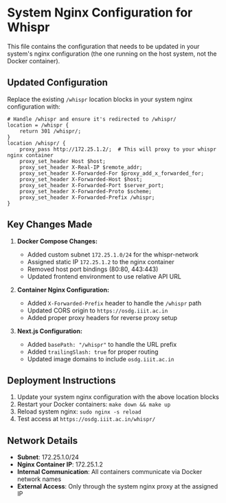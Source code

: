 # System Nginx Configuration for Whispr

This file contains the configuration that needs to be updated in your system's nginx configuration (the one running on the host system, not the Docker container).

## Updated Configuration

Replace the existing `/whispr` location blocks in your system nginx configuration with:

```nginx
# Handle /whispr and ensure it's redirected to /whispr/
location = /whispr {
    return 301 /whispr/;
}
location /whispr/ {
    proxy_pass http://172.25.1.2/;  # This will proxy to your whispr nginx container
    proxy_set_header Host $host;
    proxy_set_header X-Real-IP $remote_addr;
    proxy_set_header X-Forwarded-For $proxy_add_x_forwarded_for;
    proxy_set_header X-Forwarded-Host $host;
    proxy_set_header X-Forwarded-Port $server_port;
    proxy_set_header X-Forwarded-Proto $scheme;
    proxy_set_header X-Forwarded-Prefix /whispr;
}
```

## Key Changes Made

1. **Docker Compose Changes:**

   - Added custom subnet `172.25.1.0/24` for the whispr-network
   - Assigned static IP `172.25.1.2` to the nginx container
   - Removed host port bindings (80:80, 443:443)
   - Updated frontend environment to use relative API URL

2. **Container Nginx Configuration:**

   - Added `X-Forwarded-Prefix` header to handle the `/whispr` path
   - Updated CORS origin to `https://osdg.iiit.ac.in`
   - Added proper proxy headers for reverse proxy setup

3. **Next.js Configuration:**
   - Added `basePath: "/whispr"` to handle the URL prefix
   - Added `trailingSlash: true` for proper routing
   - Updated image domains to include `osdg.iiit.ac.in`

## Deployment Instructions

1. Update your system nginx configuration with the above location blocks
2. Restart your Docker containers: `make down && make up`
3. Reload system nginx: `sudo nginx -s reload`
4. Test access at `https://osdg.iiit.ac.in/whispr/`

## Network Details

- **Subnet**: 172.25.1.0/24
- **Nginx Container IP**: 172.25.1.2
- **Internal Communication**: All containers communicate via Docker network names
- **External Access**: Only through the system nginx proxy at the assigned IP
